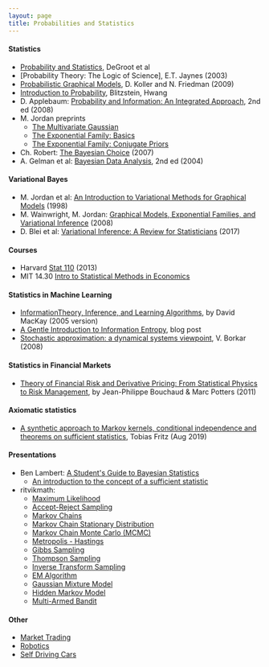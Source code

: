 ```yaml
---
layout: page
title: Probabilities and Statistics
---
```


#### Statistics
* [Probability and Statistics](http://professor.ufabc.edu.br/~nelson.faustino/Ensino/IPE2016/Livros/Morris%20H%20DeGroot_%20Mark%20J%20Schervish-Probability%20and%20statistics-Pearson%20Education%20%20(2012)%20(1).pdf), DeGroot et al
* [Probability Theory: The Logic of Science], E.T. Jaynes (2003)
* [Probabilistic Graphical Models](https://www.amazon.com/Probabilistic-Graphical-Models-Principles-Computation/dp/0262013193), D. Koller and N. Friedman (2009)
* [Introduction to Probability](https://www.amazon.com/Introduction-Probability-Chapman-Statistical-Science/dp/1138369918/), Blitzstein, Hwang
* D. Applebaum: [Probability and Information: An Integrated Approach](https://www.amazon.com/Probability-Information-Integrated-David-Applebaum/dp/0521899044), 2nd ed (2008)
* M. Jordan preprints
  * [The Multivariate Gaussian](https://people.eecs.berkeley.edu/~jordan/courses/260-spring10/other-readings/chapter13.pdf)
  * [The Exponential Family: Basics](https://people.eecs.berkeley.edu/~jordan/courses/260-spring10/other-readings/chapter8.pdf)
  * [The Exponential Family: Conjugate Priors](https://people.eecs.berkeley.edu/~jordan/courses/260-spring10/other-readings/chapter9.pdf)
* Ch. Robert: [The Bayesian Choice](https://www.amazon.com/Bayesian-Choice-Decision-Theoretic-Computational-Implementation/dp/0387715983) (2007)
* A. Gelman et al: [Bayesian Data Analysis](https://www.amazon.com/Bayesian-Analysis-Chapman-Statistical-Science/dp/1439840954), 2nd ed (2004)


#### Variational Bayes
* M. Jordan et al: [An Introduction to Variational Methods for Graphical Models](https://www.cs.cmu.edu/~tom/10-702/zoubin-varintro.pdf) (1998)
* M. Wainwright, M. Jordan: [Graphical Models, Exponential Families, and Variational Inference](https://people.eecs.berkeley.edu/~wainwrig/Papers/WaiJor08_FTML.pdf) (2008)
* D. Blei et al: [Variational Inference: A Review for Statisticians](https://arxiv.org/abs/1601.00670) (2017)

#### Courses
* Harvard [Stat 110](https://projects.iq.harvard.edu/stat110/home) (2013)
* MIT 14.30 [Intro to Statistical Methods in Economics](https://ocw.mit.edu/courses/economics/14-30-introduction-to-statistical-method-in-economics-spring-2006/)

#### Statistics in Machine Learning
* [InformationTheory, Inference, and Learning Algorithms](https://www.inference.org.uk/itprnn/book.pdf), by David MacKay (2005 version)
* [A Gentle Introduction to Information Entropy](https://machinelearningmastery.com/what-is-information-entropy/), blog post
* [Stochastic approximation: a dynamical systems viewpoint](https://www.amazon.com/Stochastic-Approximation-Dynamical-Systems-Viewpoint/dp/0521515920), V. Borkar (2008)

#### Statistics in Financial Markets
* <a href="https://www.amazon.com/Theory-Financial-Risk-Derivative-Pricing/dp/0521263360/ref=sr_1_1?keywords=Theory+of+Financial+Risk+and+Derivative+Pricing&qid=1578282931&s=books&sr=1-1">Theory of Financial Risk and Derivative Pricing: From Statistical Physics to Risk Management</a>, by Jean-Philippe Bouchaud & Marc Potters (2011)

#### Axiomatic statistics
* [A synthetic approach to Markov kernels, conditional independence and theorems on sufficient statistics](https://arxiv.org/abs/1908.07021), Tobias Fritz (Aug 2019)

#### Presentations
* Ben Lambert: [A Student's Guide to Bayesian Statistics](https://www.youtube.com/playlist?list=PLwJRxp3blEvZ8AKMXOy0fc0cqT61GsKCG)
  * [An introduction to the concept of a sufficient statistic](https://www.youtube.com/watch?v=5j4E2FRR384)
* ritvikmath:
  * [Maximum Likelihood](https://www.youtube.com/watch?v=VOIhswqFWVc&list=RDCMUCUcpVoi5KkJmnE3bvEhHR0Q&index=3)
  * [Accept-Reject Sampling](https://www.youtube.com/watch?v=OXDqjdVVePY)
  * [Markov Chains](https://www.youtube.com/watch?v=prZMpThbU3E&list=RDCMUCUcpVoi5KkJmnE3bvEhHR0Q&index=18)
  * [Markov Chain Stationary Distribution](https://www.youtube.com/watch?v=4sXiCxZDrTU&list=PLvcbYUQ5t0UH2MS_B6maLNJhK0jNyPJUY&index=49)
  * [Markov Chain Monte Carlo (MCMC)](https://www.youtube.com/watch?v=yApmR-c_hKU&list=PLvcbYUQ5t0UEkf2NUEo7XSsyVTyeEk3Gq&index=3)
  * [Metropolis - Hastings](https://www.youtube.com/watch?v=yCv2N7wGDCw&list=PLvcbYUQ5t0UEkf2NUEo7XSsyVTyeEk3Gq&index=4)
  * [Gibbs Sampling](https://www.youtube.com/watch?v=7LB1VHp4tLE&list=PLvcbYUQ5t0UEkf2NUEo7XSsyVTyeEk3Gq&index=7)
  * [Thompson Sampling](https://www.youtube.com/watch?v=Zgwfw3bzSmQ&list=PLvcbYUQ5t0UEkf2NUEo7XSsyVTyeEk3Gq&index=11)
  * [Inverse Transform Sampling](https://www.youtube.com/watch?v=9ixzzPQWuAY&list=RDCMUCUcpVoi5KkJmnE3bvEhHR0Q&index=33)
  * [EM Algorithm](https://www.youtube.com/watch?v=xy96ArOpntA)
  * [Gaussian Mixture Model](https://www.youtube.com/watch?v=EWd1xRkyEog)
  * [Hidden Markov Model](https://www.youtube.com/watch?v=fX5bYmnHqqE&list=RDCMUCUcpVoi5KkJmnE3bvEhHR0Q&index=5)
  * [Multi-Armed Bandit](https://www.youtube.com/watch?v=e3L4VocZnnQ&list=PLvcbYUQ5t0UH2MS_B6maLNJhK0jNyPJUY&index=65)

#### Other
* [Market Trading](market_trading.md)
* [Robotics](robotics.md)
* [Self Driving Cars](self_driving_cars.md)
